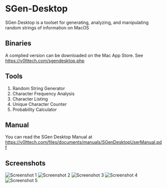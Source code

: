 # SGen-Desktop
SGen Desktop is a toolset for generating, analyzing, and manipulating random strings of information on MacOS

## Binaries
A complied version can be downloaded on the Mac App Store. See https://v0lttech.com/sgendesktop.php

## Tools
1. Random String Generator
2. Character Frequency Analysis
3. Character Listing
4. Unique Character Counter
5. Probability Calculator

## Manual
You can read the SGen Desktop Manual at https://v0lttech.com/files/documents/manuals/SGenDesktopUserManual.pdf

## Screenshots
![Screenshot 1](https://v0lttech.com/files/images/sgendesktop/1.png)
![Screenshot 2](https://v0lttech.com/files/images/sgendesktop/2.png)
![Screenshot 3](https://v0lttech.com/files/images/sgendesktop/3.png)
![Screenshot 4](https://v0lttech.com/files/images/sgendesktop/4.png)
![Screenshot 5](https://v0lttech.com/files/images/sgendesktop/5.png)
